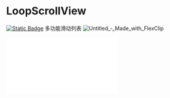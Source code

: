 # LoopScrollView
[![Static Badge](https://img.shields.io/badge/Ver1.0.0-8A2BE2)](https://github.com/Liuda-x/LoopScrollView/releases/tag/Release)
多功能滑动列表
![Untitled_‑_Made_with_FlexClip](https://github.com/user-attachments/assets/288e8bd0-ebe5-443c-8ef1-5efdd723fe3e)

[<iframe src="//player.bilibili.com/player.html?isOutside=true&aid=113618494493856&bvid=BV1ctqxY3EDR&cid=27247316127&p=1" scrolling="no" border="0" frameborder="no" framespacing="0" allowfullscreen="true"></iframe>](https://www.bilibili.com/video/BV1ctqxY3EDR)
